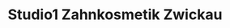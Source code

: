 ---
title: "Studio1 Zahnkosmetik Zwickau"
url: /zwickau/studio1-zahnkosmetik-zwickau/
shop: Kosmetik
---